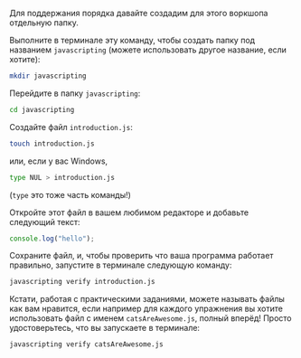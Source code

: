 Для поддержания порядка давайте создадим для этого воркшопа отдельную папку.

Выполните в терминале эту команду, чтобы создать папку под названием `javascripting` (можете использовать другое название, если хотите):

```bash
mkdir javascripting
```

Перейдите в папку `javascripting`:

```bash
cd javascripting
```

Создайте файл `introduction.js`:

```bash
touch introduction.js
```

или, если у вас Windows,

```bash
type NUL > introduction.js
```

(`type` это тоже часть команды!)

Откройте этот файл в вашем любимом редакторе и добавьте следующий текст:

```js
console.log("hello");
```

Сохраните файл, и, чтобы проверить что ваша программа работает правильно, запустите в терминале следующую команду:

```bash
javascripting verify introduction.js
```

Кстати, работая с практическими заданиями, можете называть файлы как вам нравится, если например для каждого упражнения вы хотите использовать файл с именем `catsAreAwesome.js`, полный вперёд! Просто удостоверьтесь, что вы запускаете в терминале:

```bash
javascripting verify catsAreAwesome.js
```
